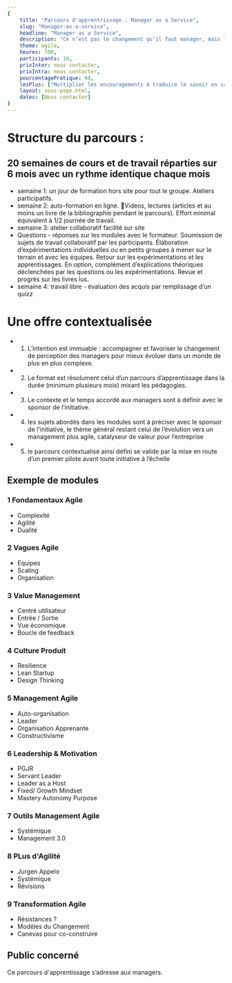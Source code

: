 ```yaml
---
{
	title: "Parcours d'apprentrissage : Manager as a Service", 
	slug: "Manager-as-a-service", 
	headline: "Manager as a Service",
	description: "Ce n’est pas le changement qu’il faut manager, mais le management qu’il faut changer Le manager Agile, Jérôme Barrand, Ed. Dunod", 
	theme: agile,
	heures: 700,
	participants: 10,
	prixInter: nous contacter,
	prixIntra: nous contacter,
	pourcentagePratique: 60,
	lesPlus: ["Multiplier les encouragements à traduire le savoir en savoir-faire. Binômage, conférences, tutorat, coaching individuel et d’équipe, visites d’entreprises. Groupes d’analyse de la pratique, ateliers de co-développement"],
	layout: sous-page.html, 
	dates: [Nous contacter]
}
---
```


# Structure du parcours : #

## 20 semaines de cours et de travail réparties sur 6 mois avec un rythme identique chaque mois ##
* semaine 1: un jour de formation hors site pour tout le groupe. Ateliers participatifs. 
* semaine 2: auto-formation en ligne. Videos, lectures (articles et au moins un livre de la bibliographie pendant le parcours). Effort minimal équivalent à 1/2 journée de travail.
* semaine 3: atelier collaboratif facilité sur site
* Questions - réponses sur les modules avec le formateur. Soumission de sujets de travail collaboratif par les participants. Élaboration d’expérimentations individuelles ou en petits groupes à mener sur le terrain et avec les équipes. Retour sur les expérimentations et les apprentissages. En option, complément d’explications théoriques déclenchées par les questions ou les expérimentations.
Revue et progrès sur les livres lus.
* semaine 4: travail libre - évaluation des acquis par remplissage d’un quizz

# Une offre contextualisée #
* 1) L’intention est immuable : accompagner et favoriser le changement de perception des managers pour mieux évoluer dans un monde de plus en plus complexe.
* 2) Le format est résolument celui d’un parcours d’apprentissage dans la durée (minimum plusieurs mois) mixant les pédagogies.
* 3) Le contexte et le temps accordé aux managers sont à définir avec le sponsor de l’initiative.
* 4) les sujets abordés dans les modules sont à préciser avec le sponsor de l’initiative, le thème général restant celui de l’évolution vers un management plus agile, catalyseur de valeur pour l’entreprise
* 5) le parcours contextualisé ainsi défini se valide par la mise en route d’un premier pilote avant toute initiative à l’échelle


## Exemple de modules ##

### 1 Fondamentaux Agile ###
* Complexité
* Agilité
* Dualité

### 2 Vagues Agile ###
* Equipes
* Scaling
* Organisation

### 3 Value Management ###
* Centré utilisateur
* Entrée / Sortie
* Vue économique
* Boucle de feedback

### 4 Culture Produit ###
* Resilience
* Lean Startup
* Design Thinking

### 5 Management Agile ###
* Auto-organisation
* Leader
* Organisation Apprenante
* Constructivisme

### 6 Leadership & Motivation ###
* PGJR
* Servant Leader
* Leader as a Host
* Fixed/ Growth Mindset
* Mastery Autonomy Purpose

### 7 Outils Management Agile ###
* Systémique
* Management 3.0

### 8 PLus d'Agilité ###
* Jurgen Appelo
* Systémique
* Révisions

### 9 Transformation Agile ###
* Résistances ?
* Modèles du Changement
* Canevas pour co-construire

## Public concerné ##
Ce parcours d'apprentissage s’adresse aux managers.


